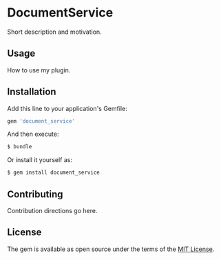 # DocumentService
Short description and motivation.

## Usage
How to use my plugin.

## Installation
Add this line to your application's Gemfile:

```ruby
gem 'document_service'
```

And then execute:
```bash
$ bundle
```

Or install it yourself as:
```bash
$ gem install document_service
```

## Contributing
Contribution directions go here.

## License
The gem is available as open source under the terms of the [MIT License](http://opensource.org/licenses/MIT).

